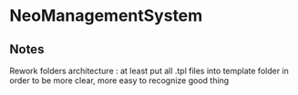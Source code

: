 # NeoManagementSystem

## Notes

Rework folders architecture : at least put all .tpl files into template folder in order to be more clear, more easy to recognize good thing
